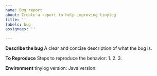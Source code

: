```yaml
---
name: Bug report
about: Create a report to help improving tinylog
title: ''
labels: bug
assignees: ''

---
```


**Describe the bug**
A clear and concise description of what the bug is.

**To Reproduce**
Steps to reproduce the behavior:
1. 
2.
3.

**Environment**
tinylog version: 
Java version:
